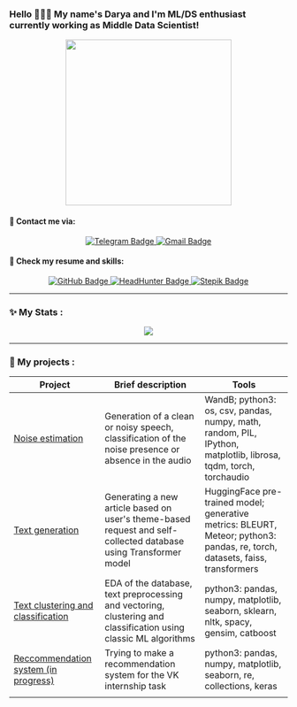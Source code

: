 ### Hello 🙋🏻‍♀️  My name's Darya and I'm ML/DS enthusiast currently working as Middle Data Scientist!
<div id="header" align="center">
  <img src="https://media.giphy.com/media/v1.Y2lkPTc5MGI3NjExdHRxNWt3ZWltYWdubWN0bGV5MmZiMTE4dTh4bDVkMjd5aDd5cnZqYiZlcD12MV9pbnRlcm5hbF9naWZfYnlfaWQmY3Q9Zw/BWR4W6OAGCY14Qzgdz/giphy.gif" width="300"/>
</div>

#### 📮 Contact me via:
<div id="badges-contact" align="center">
  <a href="https://t.me/saddydare">
    <img src="https://img.shields.io/badge/Telegram-333333?style=for-the-badge&logo=Telegram&logoColor=white" alt="Telegram Badge"/>
  </a>
  <a href="https://ddarya.kalm@gmail.com">
    <img src="https://img.shields.io/badge/Gmail-9C4F96?style=for-the-badge&logo=gmail&logoColor=white" alt="Gmail Badge"/>
  </a>
</div>

#### 📑 Check my resume and skills:
<div id="badges-resume" align="center">
  <a href="https://github.com/Daryadare/CV">
    <img src="https://img.shields.io/badge/GitHub-333333?style=for-the-badge&logo=github&logoColor=white" alt="GitHub Badge"/>
  </a>
  <a href="https://hh.ru/resume/e2bd4db8ff0b93a6130039ed1f347543744367">
    <img src="https://img.shields.io/badge/HeadHunter-B80F0A?style=for-the-badge&logo=hh&logoColor=white" alt="HeadHunter Badge"/>
  </a>
  <a href="https://stepik.org/users/401690331/profile">
    <img src="https://img.shields.io/badge/Stepik-333333?style=for-the-badge&logo=Stepik&logoColor=darkgrey" alt="Stepik Badge"/>
  </a>
</div>

---

### ✨ My Stats :
<div id="stats" align="center">
  <a href="https://git.io/streak-stats">
    <img src="http://github-readme-streak-stats.herokuapp.com?user=Daryadare&theme=modern-lilac2&hide_border=true&date_format=j%20M%5B%20Y%5D"/>
  </a>
</div>

---

### 🔮 My projects :
| Project | Brief description | Tools | 
| --- | --- | --- | 
| [Noise estimation](https://github.com/Daryadare/Audio-Noise-Classification) | Generation of a clean or noisy speech, classification of the noise presence or absence in the audio | WandB; python3: os, csv, pandas, numpy, math, random, PIL, IPython, matplotlib, librosa, tqdm, torch, torchaudio | 
| [Text generation](https://github.com/Daryadare/NLP-Text-Generation) | Generating a new article based on user's theme-based request and self-collected database using Transformer model | HuggingFace pre-trained model; generative metrics: BLEURT, Meteor; python3: pandas, re, torch, datasets, faiss, transformers | 
| [Text clustering and classification](https://github.com/Daryadare/ML-pet-project) | EDA of the database, text preprocessing and vectoring, clustering and classification using classic ML algorithms | python3: pandas, numpy, matplotlib, seaborn, sklearn, nltk, spacy, gensim, catboost | 
| [Reccommendation system (in progress)](https://github.com/Daryadare/vk-internship) | Trying to make a recommendation system for the VK internship task | python3: pandas, numpy, matplotlib, seaborn, re, collections, keras |
| | |
